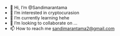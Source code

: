- 👋 Hi, I’m @Sandimarantama
- 👀 I’m interested in cryptocurasion
- 🌱 I’m currently learning hehe
- 💞️ I’m looking to collaborate on ...
- 📫 How to reach me sandimarantama2@gmail.com

<!---
Sandimarantama/Sandimarantama is a ✨ special ✨ repository because its `README.md` (this file) appears on your GitHub profile.
You can click the Preview link to take a look at your changes.
--->
